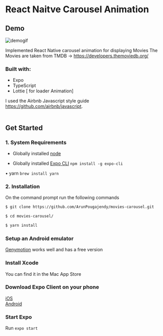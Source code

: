 # React Naitve Carousel Animation


## Demo
![demogif](https://user-images.githubusercontent.com/46255160/99196398-239bb100-27b2-11eb-9f8f-60cb87d97973.gif)

Implemented React Native carousel animation for displaying Movies
The Movies are taken from TMDB -> <https://developers.themoviedb.org/>

### Built with:

- Expo
- TypeScript
- Lottie [ for loader Animation]

I used the Airbnb Javascript style guide <https://github.com/airbnb/javascript>. <br> <br>

## Get Started

### 1. System Requirements

- Globally installed [node](https://nodejs.org/en/)

- Globally installed [Expo CLI](https://docs.expo.io/versions/latest/workflow/expo-cli/)
  `npm install -g expo-cli`

• yarn
`brew install yarn`

### 2. Installation

On the command prompt run the following commands

```sh
$ git clone https://github.com/ArunPougajendy/movies-carousel.git

$ cd movies-carousel/

$ yarn install
```

### Setup an Android emulator

[Genymotion](https://www.genymotion.com/download/) works well and has a free version

### Install Xcode

You can find it in the Mac App Store

### Download Expo Client on your phone

[iOS](https://apps.apple.com/us/app/expo-client/id982107779)<br>
[Android](https://play.google.com/store/apps/details?id=host.exp.exponent&hl=en_US)

### Start Expo

Run `expo start`
